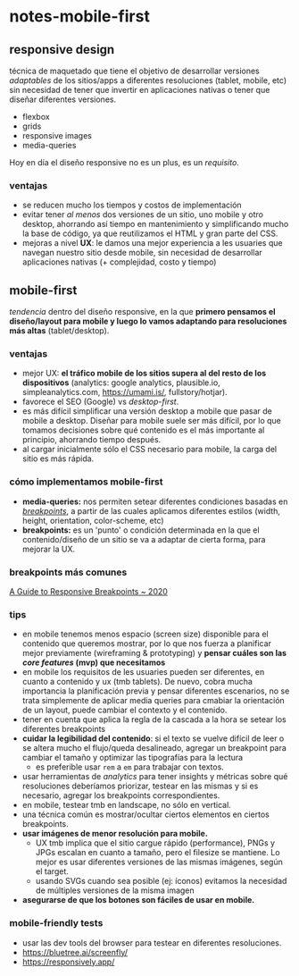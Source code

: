 # notes-mobile-first

## responsive design

técnica de maquetado que tiene el objetivo de desarrollar versiones _adaptables_ de los sitios/apps a diferentes resoluciones (tablet, mobile, etc) sin necesidad de tener que invertir en aplicaciones nativas o tener que diseñar diferentes versiones.

- flexbox
- grids
- responsive images
- media-queries

Hoy en día el diseño responsive no es un plus, es un _requisito_.

### ventajas

- se reducen mucho los tiempos y costos de implementación
- evitar tener _al menos_ dos versiones de un sitio, uno mobile y otro desktop, ahorrando así tiempo en mantenimiento y simplificando mucho la base de código, ya que reutilizamos el HTML y gran parte del CSS.
- mejoras a nivel **UX**: le damos una mejor experiencia a les usuaries que navegan nuestro sitio desde mobile, sin necesidad de desarrollar aplicaciones nativas (+ complejidad, costo y tiempo)

## mobile-first

_tendencia_ dentro del diseño responsive, en la que **primero pensamos el diseño/layout para mobile y luego lo vamos adaptando para resoluciones más altas** (tablet/desktop).

### ventajas

- mejor UX: **el tráfico mobile de los sitios supera al del resto de los dispositivos** (analytics: google analytics, plausible.io, simpleanalytics.com, https://umami.is/, fullstory/hotjar).
- favorece el SEO (Google) vs _desktop-first_.
- es más difícil simplificar una versión desktop a mobile que pasar de mobile a desktop. Diseñar para mobile suele ser más difícil, por lo que tomamos decisiones sobre qué contenido es el más importante al principio, ahorrando tiempo después.
- al cargar inicialmente sólo el CSS necesario para mobile, la carga del sitio es más rápida.

### cómo implementamos mobile-first

- **media-queries:** nos permiten setear diferentes condiciones basadas en [_breakpoints_](https://developer.mozilla.org/en-US/docs/Web/CSS/Media_Queries/Using_media_queries), a partir de las cuales aplicamos diferentes estilos (width, height, orientation, color-scheme, etc)
- **breakpoints:** es un 'punto' o condición determinada en la que el contenido/diseño de un sitio se va a adaptar de cierta forma, para mejorar la UX.

### breakpoints más comunes

[A Guide to Responsive Breakpoints ~ 2020](https://uxtricks.design/blogs/ux-design/responsive-design/)

### tips

- en mobile tenemos menos espacio (screen size) disponible para el contenido que queremos mostrar, por lo que nos fuerza a planificar mejor previamente (wireframing & prototyping) y **pensar cuáles son las _core features_ (mvp) que necesitamos**
- en mobile los requisitos de les usuaries pueden ser diferentes, en cuanto a contenido y ux (tmb tablets). De nuevo, cobra mucha importancia la planificación previa y pensar diferentes escenarios, no se trata simplemente de aplicar media queries para cmabiar la orientación de un layout, puede cambiar el contexto y el contenido.
- tener en cuenta que aplica la regla de la cascada a la hora se setear los diferentes breakpoints
- **cuidar la legibilidad del contenido**: si el texto se vuelve difícil de leer o se altera mucho el flujo/queda desalineado, agregar un breakpoint para cambiar el tamaño y optimizar las tipografías para la lectura
  - es preferible usar `rem` a `em` para trabajar con textos.
- usar herramientas de _analytics_ para tener insights y métricas sobre qué resoluciones deberíamos priorizar, testear en las mismas y si es necesario, agregar los breakpoints correspondientes.
- en mobile, testear tmb en landscape, no sólo en vertical.
- una técnica común es mostrar/ocultar ciertos elementos en ciertos breakpoints.
- **usar imágenes de menor resolución para mobile.**
  - UX tmb implica que el sitio cargue rápido (performance), PNGs y JPGs escalan en cuanto a tamaño, pero el filesize se mantiene. Lo mejor es usar diferentes versiones de las mismas imágenes, según el target.
  - usando SVGs cuando sea posible (ej: íconos) evitamos la necesidad de múltiples versiones de la misma imagen
- **asegurarse de que los botones son fáciles de usar en mobile.**

### mobile-friendly tests

- usar las dev tools del browser para testear en diferentes resoluciones.
- https://bluetree.ai/screenfly/
- https://responsively.app/
